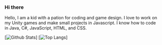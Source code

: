 ### Hi there
Hello, I am a kid with a pation for coding and game design. I love to work on my Unity games and make small projects in Javascript.
I know how to code in Java, C#, JavaScript, HTML, and CSS.

[![Github Stats](https://github-readme-stats.vercel.app/api?username=Kale-Ko&count_private=true&show_icons=true&theme=gruvbox&border_radius=12&include_all_commits=true&custom_title=Kale%20Ko%27s%20Stats&hide=prs,stars,issues)]
[![Top Langs](https://github-readme-stats.vercel.app/api/top-langs?username=Kale-Ko&hide=html,css&layout=compact&custom_title=Kale%20Ko%27s%20Top%20Languages)]
